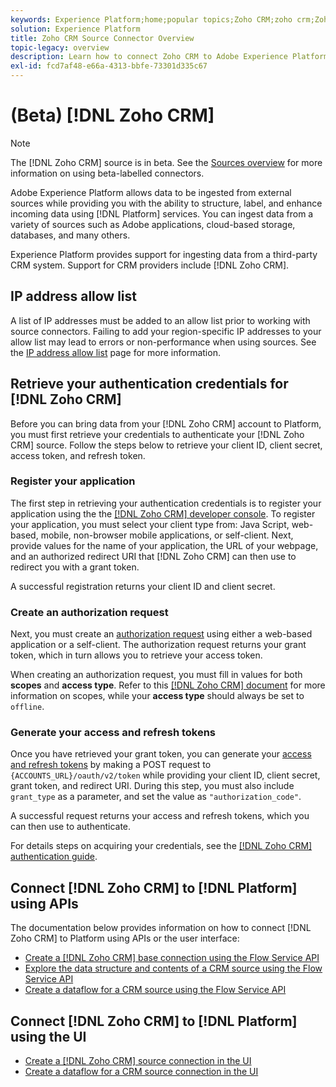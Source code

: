 ```yaml
---
keywords: Experience Platform;home;popular topics;Zoho CRM;zoho crm;Zoho;zoho
solution: Experience Platform
title: Zoho CRM Source Connector Overview
topic-legacy: overview
description: Learn how to connect Zoho CRM to Adobe Experience Platform using APIs or the user interface.
exl-id: fcd7af48-e66a-4313-bbfe-73301d335c67
---
```

# (Beta) [!DNL Zoho CRM]

>[!NOTE]
>
>The [!DNL Zoho CRM] source is in beta. See the [Sources overview](../../home.md#terms-and-conditions) for more information on using beta-labelled connectors.

Adobe Experience Platform allows data to be ingested from external sources while providing you with the ability to structure, label, and enhance incoming data using [!DNL Platform] services. You can ingest data from a variety of sources such as Adobe applications, cloud-based storage, databases, and many others.

Experience Platform provides support for ingesting data from a third-party CRM system. Support for CRM providers include [!DNL Zoho CRM].

## IP address allow list

A list of IP addresses must be added to an allow list prior to working with source connectors. Failing to add your region-specific IP addresses to your allow list may lead to errors or non-performance when using sources. See the [IP address allow list](../../ip-address-allow-list.md) page for more information.

## Retrieve your authentication credentials for [!DNL Zoho CRM]

Before you can bring data from your [!DNL Zoho CRM] account to Platform, you must first retrieve your credentials to authenticate your [!DNL Zoho CRM] source. Follow the steps below to retrieve your client ID, client secret, access token, and refresh token.

### Register your application

The first step in retrieving your authentication credentials is to register your application using the the [[!DNL Zoho CRM] developer console](https://accounts.zoho.com/). To register your application, you must select your client type from: Java Script, web-based, mobile, non-browser mobile applications, or self-client. Next, provide values for the name of your application, the URL of your webpage, and an authorized redirect URI that [!DNL Zoho CRM] can then use to redirect you with a grant token.

A successful registration returns your client ID and client secret.

### Create an authorization request

Next, you must create an [authorization request](https://www.zoho.com/crm/developer/docs/api/v2/auth-request.html) using either a web-based application or a self-client. The authorization request returns your grant token, which in turn allows you to retrieve your access token.

When creating an authorization request, you must fill in values for both **scopes** and **access type**. Refer to this [[!DNL Zoho CRM] document](https://www.zoho.com/crm/developer/docs/api/v2/scopes.html) for more information on scopes, while your **access type** should always be set to `offline`.

### Generate your access and refresh tokens

Once you have retrieved your grant token, you can generate your [access and refresh tokens](https://www.zoho.com/crm/developer/docs/api/v2/access-refresh.html) by making a POST request to `{ACCOUNTS_URL}/oauth/v2/token` while providing your client ID, client secret, grant token, and redirect URI. During this step, you must also include `grant_type` as a parameter, and set the value as `"authorization_code"`.

A successful request returns your access and refresh tokens, which you can then use to authenticate.

For details steps on acquiring your credentials, see the [[!DNL Zoho CRM] authentication guide](https://www.zoho.com/crm/developer/docs/api/v2/oauth-overview.html).

## Connect [!DNL Zoho CRM] to [!DNL Platform] using APIs


The documentation below provides information on how to connect [!DNL Zoho CRM] to Platform using APIs or the user interface:

- [Create a [!DNL Zoho CRM] base connection using the Flow Service API](../../tutorials/api/create/crm/zoho.md)
- [Explore the data structure and contents of a CRM source using the Flow Service API](../../tutorials/api/explore/crm.md)
- [Create a dataflow for a CRM source using the Flow Service API](../../tutorials/api/collect/crm.md)

## Connect [!DNL Zoho CRM] to [!DNL Platform] using the UI

- [Create a [!DNL Zoho CRM] source connection in the UI](../../tutorials/ui/create/crm/zoho.md)
- [Create a dataflow for a CRM source connection in the UI](../../tutorials/ui/dataflow/crm.md)
